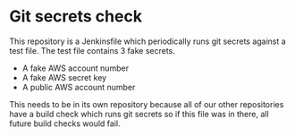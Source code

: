 # Git secrets check

This repository is a Jenkinsfile which periodically runs git secrets against a test file. The test file contains 3 fake secrets.

* A fake AWS account number
* A fake AWS secret key
* A public AWS account number

This needs to be in its own repository because all of our other repositories have a build check which runs git secrets so if this file was in there, all future build checks would fail.